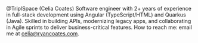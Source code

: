 @TriplSpace (Celia Coates)
Software engineer with 2+ years of experience in full-stack development using Angular (TypeScript/HTML) and Quarkus (Java). Skilled in building APIs, modernizing legacy apps, and collaborating in Agile sprints to deliver business-critical features.
How to reach me: email me at celia@ryancoates.com.

<!---
TriplSpace/TriplSpace is a ✨ special ✨ repository because its `README.md` (this file) appears on your GitHub profile.
You can click the Preview link to take a look at your changes.
--->

